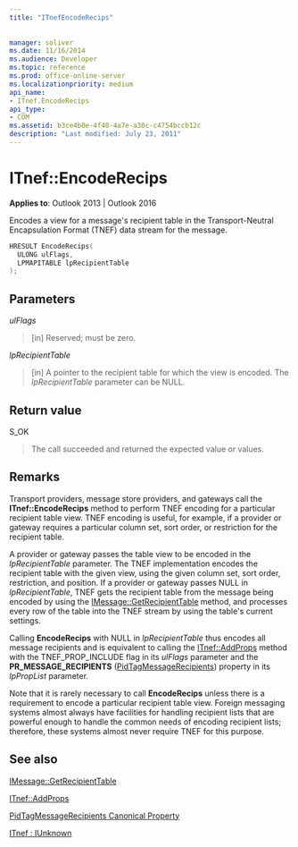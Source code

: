 ```yaml
---
title: "ITnefEncodeRecips"
 
 
manager: soliver
ms.date: 11/16/2014
ms.audience: Developer
ms.topic: reference
ms.prod: office-online-server
ms.localizationpriority: medium
api_name:
- ITnef.EncodeRecips
api_type:
- COM
ms.assetid: b3ce4b0e-4f48-4a7e-a30c-c4754bccb12c
description: "Last modified: July 23, 2011"
---
```


# ITnef::EncodeRecips

  
  
**Applies to**: Outlook 2013 | Outlook 2016 
  
Encodes a view for a message's recipient table in the Transport-Neutral Encapsulation Format (TNEF) data stream for the message.
  
```cpp
HRESULT EncodeRecips(
  ULONG ulFlags,
  LPMAPITABLE lpRecipientTable
);
```

## Parameters

 _ulFlags_
  
> [in] Reserved; must be zero.
    
 _lpRecipientTable_
  
> [in] A pointer to the recipient table for which the view is encoded. The  _lpRecipientTable_ parameter can be NULL. 
    
## Return value

S_OK 
  
> The call succeeded and returned the expected value or values.
    
## Remarks

Transport providers, message store providers, and gateways call the **ITnef::EncodeRecips** method to perform TNEF encoding for a particular recipient table view. TNEF encoding is useful, for example, if a provider or gateway requires a particular column set, sort order, or restriction for the recipient table. 
  
A provider or gateway passes the table view to be encoded in the _lpRecipientTable_ parameter. The TNEF implementation encodes the recipient table with the given view, using the given column set, sort order, restriction, and position. If a provider or gateway passes NULL in  _lpRecipientTable_, TNEF gets the recipient table from the message being encoded by using the [IMessage::GetRecipientTable](imessage-getrecipienttable.md) method, and processes every row of the table into the TNEF stream by using the table's current settings. 
  
Calling **EncodeRecips** with NULL in  _lpRecipientTable_ thus encodes all message recipients and is equivalent to calling the [ITnef::AddProps](itnef-addprops.md) method with the TNEF_PROP_INCLUDE flag in its  _ulFlags_ parameter and the **PR_MESSAGE_RECIPIENTS** ([PidTagMessageRecipients](pidtagmessagerecipients-canonical-property.md)) property in its  _lpPropList_ parameter. 
  
Note that it is rarely necessary to call **EncodeRecips** unless there is a requirement to encode a particular recipient table view. Foreign messaging systems almost always have facilities for handling recipient lists that are powerful enough to handle the common needs of encoding recipient lists; therefore, these systems almost never require TNEF for this purpose. 
  
## See also



[IMessage::GetRecipientTable](imessage-getrecipienttable.md)
  
[ITnef::AddProps](itnef-addprops.md)
  
[PidTagMessageRecipients Canonical Property](pidtagmessagerecipients-canonical-property.md)
  
[ITnef : IUnknown](itnefiunknown.md)

